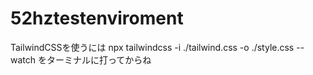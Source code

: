 # 52hztestenviroment
TailwindCSSを使うには
npx tailwindcss -i ./tailwind.css -o ./style.css --watch
をターミナルに打ってからね
